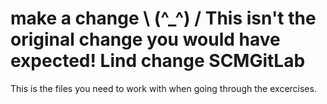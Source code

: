 make a change \ (^_^) /
This isn't the original change you would have expected!
Lind change
 SCMGitLab
=========
This is the files you need to work with when going through the excercises.

